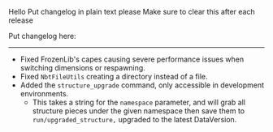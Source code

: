 Hello
Put changelog in plain text please
Make sure to clear this after each release

Put changelog here:

-----------------
- Fixed FrozenLib's capes causing severe performance issues when switching dimensions or respawning.
- Fixed `NbtFileUtils` creating a directory instead of a file.
- Added the `structure_upgrade` command, only accessible in development environments.
  - This takes a string for the `namespace` parameter, and will grab all structure pieces under the given namespace then save them to `run/upgraded_structure,` upgraded to the latest DataVersion.
